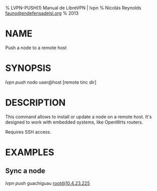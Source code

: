 % LVPN-PUSH(1) Manual de LibreVPN | lvpn
% Nicolás Reynolds <fauno@endefensadelsl.org>
% 2013

# NAME

Push a node to a remote host


# SYNOPSIS

_lvpn push_ nodo user@host [remote tinc dir]


# DESCRIPTION

This command allows to install or update a node on a remote host.  It's
designed to work with embedded systems, like OpenWrts routers.

Requires SSH access.


# EXAMPLES

## Sync a node

_lvpn push_ guachiguau root@10.4.23.225
